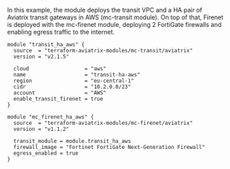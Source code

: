 In this example, the module deploys the transit VPC and a HA pair of Aviatrix transit gateways in AWS (mc-transit module).
On top of that, Firenet is deployed with the mc-firenet module, deploying 2 FortiGate firewalls and enabling egress traffic to the internet.

```
module "transit_ha_aws" {
  source  = "terraform-aviatrix-modules/mc-transit/aviatrix"
  version = "v2.1.5"

  cloud                  = "aws"
  name                   = "transit-ha-aws"
  region                 = "eu-central-1"
  cidr                   = "10.2.0.0/23"
  account                = "AWS"
  enable_transit_firenet = true
}

module "mc_firenet_ha_aws" {
  source  = "terraform-aviatrix-modules/mc-firenet/aviatrix"
  version = "v1.1.2"

  transit_module = module.transit_ha_aws
  firewall_image = "Fortinet FortiGate Next-Generation Firewall"
  egress_enabled = true
}
```